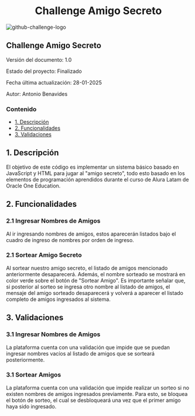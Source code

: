 <h1 align="center">Challenge Amigo Secreto</h1>

![github-challenge-logo](https://github.com/user-attachments/assets/15c518fb-7806-4e13-a646-9a14e3545b78)

<h2>Challenge Amigo Secreto</h2>

Versión del documento: 1.0

Estado del proyecto: Finalizado

Fecha última actualización: 28-01-2025

Autor: Antonio Benavides

<h3>Contenido</h3>

- [1. Descripción](#1-descripción)
- [2. Funcionalidades](#2-funcionalidades)
- [3. Validaciones](#3-validaciones)

## 1. Descripción

El objetivo de este código es implementar un sistema básico basado en JavaScript y HTML para jugar al "amigo secreto", todo esto basado en los elementos de programación aprendidos durante el curso de Alura Latam de Oracle One Education.

## 2. Funcionalidades
### 2.1 Ingresar Nombres de Amigos

Al ir ingresando nombres de amigos, estos aparecerán listados bajo el cuadro de ingreso de nombres por orden de ingreso.

### 2.1 Sortear Amigo Secreto

Al sortear nuestro amigo secreto, el listado de amigos mencionado anteriormente desaparecerá. Además, el nombre sorteado se mostrará en color verde sobre el botón de "Sortear Amigo". Es importante señalar que, si posterior al sorteo se ingresa otro nombre al listado de amigos, el mensaje del amigo sorteado desaparecerá y volverá a aparecer el listado completo de amigos ingresados al sistema.

## 3. Validaciones
### 3.1 Ingresar Nombres de Amigos

La plataforma cuenta con una validación que impide que se puedan ingresar nombres vacíos al listado de amigos que se sorteará posteriormente.

### 3.1 Sortear Amigos

La plataforma cuenta con una validación que impide realizar un sorteo si no existen nombres de amigos ingresados previamente. Para esto, se bloquea el botón de sorteo, el cual se desbloqueará una vez que el primer amigo haya sido ingresado.


